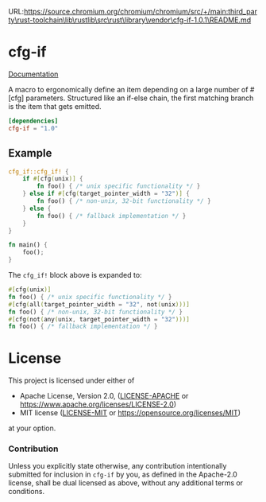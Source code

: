 URL:https://source.chromium.org/chromium/chromium/src/+/main:third_party\rust-toolchain\lib\rustlib\src\rust\library\vendor\cfg-if-1.0.1\README.md
# cfg-if

[Documentation](https://docs.rs/cfg-if)

A macro to ergonomically define an item depending on a large number of #[cfg]
parameters. Structured like an if-else chain, the first matching branch is the
item that gets emitted.

```toml
[dependencies]
cfg-if = "1.0"
```

## Example

```rust
cfg_if::cfg_if! {
    if #[cfg(unix)] {
        fn foo() { /* unix specific functionality */ }
    } else if #[cfg(target_pointer_width = "32")] {
        fn foo() { /* non-unix, 32-bit functionality */ }
    } else {
        fn foo() { /* fallback implementation */ }
    }
}

fn main() {
    foo();
}
```
The `cfg_if!` block above is expanded to:
```rust
#[cfg(unix)]
fn foo() { /* unix specific functionality */ }
#[cfg(all(target_pointer_width = "32", not(unix)))]
fn foo() { /* non-unix, 32-bit functionality */ }
#[cfg(not(any(unix, target_pointer_width = "32")))]
fn foo() { /* fallback implementation */ }
```

# License

This project is licensed under either of

 * Apache License, Version 2.0, ([LICENSE-APACHE](LICENSE-APACHE) or
   https://www.apache.org/licenses/LICENSE-2.0)
 * MIT license ([LICENSE-MIT](LICENSE-MIT) or
   https://opensource.org/licenses/MIT)

at your option.

### Contribution

Unless you explicitly state otherwise, any contribution intentionally submitted
for inclusion in `cfg-if` by you, as defined in the Apache-2.0 license, shall be
dual licensed as above, without any additional terms or conditions.
